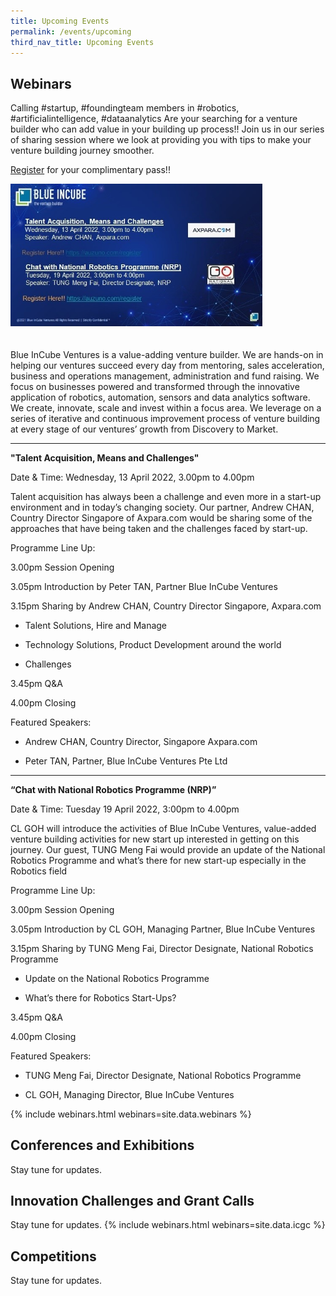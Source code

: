 ```yaml
---
title: Upcoming Events
permalink: /events/upcoming
third_nav_title: Upcoming Events
---
```

## Webinars 


Calling #startup, #foundingteam members in #robotics, #artificialintelligence, #dataanalytics Are your searching for a venture builder who can add value in your building up process!! Join us in our series of sharing session where we look at providing you with tips to make your venture building journey smoother.

[Register](https://auzuno.com/register) for your complimentary pass!!

<img style="max-width:80%;margin-bottom:20px;" src="/images/webinars/blue_incube_Apr2022.jpg">

Blue InCube Ventures is a value-adding venture builder. We are hands-on in helping our ventures succeed every day from mentoring, sales acceleration, business and operations management, administration and fund raising. We focus on businesses powered and transformed through the innovative application of robotics, automation, sensors and data analytics software. We create, innovate, scale and invest within a focus area. We leverage on a series of iterative and continuous improvement process of venture building at every stage of our ventures’ growth from Discovery to Market.

---

<b>"Talent Acquisition, Means and Challenges"</b>

Date & Time: Wednesday, 13 April 2022, 3.00pm to 4.00pm

Talent acquisition has always been a challenge and even more in a start-up environment and in today’s changing society. Our partner, Andrew CHAN, Country Director Singapore of Axpara.com would be sharing some of the approaches that have being taken and the challenges faced by start-up.

Programme Line Up:

3.00pm  Session Opening

3.05pm  Introduction by Peter TAN, Partner Blue InCube Ventures

3.15pm  Sharing by Andrew CHAN, Country Director Singapore, Axpara.com

- Talent Solutions, Hire and Manage
              
- Technology Solutions, Product Development around the world
              
- Challenges
              
3.45pm  Q&A

4.00pm  Closing

Featured Speakers:

- Andrew CHAN, Country Director, Singapore Axpara.com

- Peter TAN, Partner, Blue InCube Ventures Pte Ltd

---

<b>“Chat with National Robotics Programme (NRP)”</b>

Date & Time: Tuesday 19 April 2022, 3:00pm to 4.00pm

CL GOH will introduce the activities of Blue InCube Ventures, value-added venture building activities for new start up interested in getting on this journey. Our guest, TUNG Meng Fai would provide an update of the National Robotics Programme and what’s there for new start-up especially in the Robotics field

Programme Line Up:

3.00pm  Session Opening

3.05pm  Introduction by CL GOH, Managing Partner, Blue InCube Ventures

3.15pm  Sharing by TUNG Meng Fai, Director Designate, National Robotics Programme

- Update on the National Robotics Programme

- What’s there for Robotics Start-Ups?

3.45pm  Q&A

4.00pm  Closing

Featured Speakers:

- TUNG Meng Fai, Director Designate, National Robotics Programme

- CL GOH, Managing Director, Blue InCube Ventures


{% include webinars.html webinars=site.data.webinars %}
  
## Conferences and Exhibitions
Stay tune for updates.

## Innovation Challenges and Grant Calls
Stay tune for updates.
{% include webinars.html webinars=site.data.icgc %}

## Competitions
Stay tune for updates.
